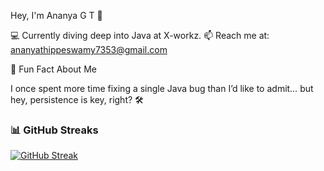 Hey, I'm Ananya G T 👋

💻 Currently diving deep into Java at X-workz.
📫 Reach me at: ananyathippeswamy7353@gmail.com


🌟 Fun Fact About Me

I once spent more time fixing a single Java bug than I’d like to admit… but hey, persistence is key, right? 🛠

### 📊 GitHub Streaks  
[![GitHub Streak](https://streak-stats.demolab.com/?user=Ananya-gt1&theme=dark&hide_border=true)](https://git.io/streak-stats)
